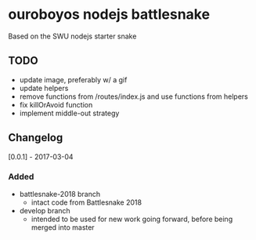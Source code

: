 # ouroboyos nodejs battlesnake

Based on the SWU nodejs starter snake

## TODO
- update image, preferably w/ a gif
- update helpers
- remove functions from /routes/index.js and use functions from helpers
- fix killOrAvoid function
- implement middle-out strategy

## Changelog

[0.0.1] - 2017-03-04
### Added
- battlesnake-2018 branch
	- intact code from Battlesnake 2018
- develop branch
	- intended to be used for new work going forward, before being merged into master
